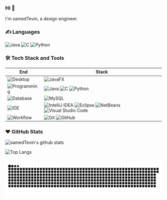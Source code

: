 ### Hi 👋
 I'm samedTevin, a design engineer.

### ✍️ Languages 
![Java](https://img.shields.io/badge/-Java-ED8B00?style=flat&logo=openjdk&logoColor=white) 
![C](https://img.shields.io/badge/-C-A8B9CC?style=flat&logo=c&logoColor=white) 
![Python](https://img.shields.io/badge/-Python-2b5b83?style=flat&logo=python&logoColor=ffdf76)

### 🛠 Tech Stack and Tools 

| End | Stack |
| -------------------------------------------------------------------- | --------------------------------------------------------------------------------------------------------------------------------------------------------------------------------------------------------------------------------------------------------------------------------------------------------------------------- |
| ![Desktop](https://img.shields.io/badge/-Desktop-black?style=flat) | ![JavaFX](https://img.shields.io/badge/-JavaFX-ED8B00?style=flat&logo=openjdk&logoColor=white) |
| ![Programming](https://img.shields.io/badge/-Programming-black?style=flat) | ![Java](https://img.shields.io/badge/-Java-ED8B00?style=flat&logo=openjdk&logoColor=white) ![C](https://img.shields.io/badge/-C-A8B9CC?style=flat&logo=c&logoColor=white) ![Python](https://img.shields.io/badge/-Python-2b5b83?style=flat&logo=python&logoColor=ffdf76) |
| ![Database](https://img.shields.io/badge/-Database-black?style=flat) | ![MySQL](https://img.shields.io/badge/-MySQL-4479A1?style=flat&logo=mysql&logoColor=white) |
| ![IDE](https://img.shields.io/badge/-IDE-black?style=flat) | ![IntelliJ IDEA](https://img.shields.io/badge/-IntelliJ_IDEA-000000?style=flat&logo=intellij-idea) ![Eclipse](https://img.shields.io/badge/-Eclipse-2C2255?style=flat&logo=eclipse&logoColor=white) ![NetBeans](https://img.shields.io/badge/-NetBeans-1B6AC6?style=flat&logo=apache-netbeans-ide&logoColor=white) ![Visual Studio Code](https://img.shields.io/badge/-VS_Code-007ACC?style=flat&logo=Visual-Studio-Code) |
| ![Workflow](https://img.shields.io/badge/-Other-black?style=flat) | ![Git](https://img.shields.io/badge/-Git-black?style=flat&logo=git) ![GitHub](https://img.shields.io/badge/-GitHub-black?style=flat&logo=github) |

### ❤️ GitHub Stats 

![samedTevin's github stats](https://github-readme-stats.vercel.app/api?username=samedTevin&show_icons=true)

![Top Langs](https://github-readme-stats.vercel.app/api/top-langs/?username=samedTevin&layout=compact)

###

<picture>
  <source media="(prefers-color-scheme: dark)" srcset="https://raw.githubusercontent.com/samedTevin/samedTevin/output/github-snake-dark.svg" />
  <source media="(prefers-color-scheme: light)" srcset="https://raw.githubusercontent.com/samedTevin/samedTevin/output/github-snake.svg" />
  <img alt="github-snake" src="https://raw.githubusercontent.com/samedTevin/samedTevin/output/github-snake.svg" />
</picture>
